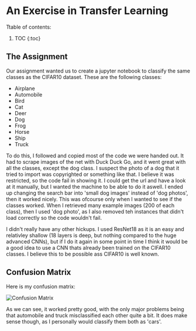 # An Exercise in Transfer Learning

Ttable of contents:

1. TOC
{:toc}

## The Assignment

Our assignment wanted us to create a jupyter notebook to classify the same classes as the CIFAR10 dataset. These are the following classes:

- Airplane
- Automobile
- Bird
- Cat
- Deer
- Dog
- Frog
- Horse
- Ship
- Truck

To do this, I followed and copied most of the code we were handed out. It had to scrape images of the net with Duck Duck Go, and it went great with all the classes, except the dog class.
I suspect the photo of a dog that it tried to import was copyrighted or something like that. I believe it was restricted, so the code fail in showing it. I could get the url and have 
a look at it manually, but I wanted the machine to be able to do it aswell. I ended up changing the search bar into 'small dog images' instead of 'dog photos', then it worked nicely.
This was ofcourse only when I wanted to see if the classes worked. When I retrieved many example images (200 of each class), then I used 'dog photo', as I also removed teh instances that didn't load correctly so the code wouldn't fail.

I didn't really have any other hickups. I used ResNet18 as it is an easy and relativley shallow (18 layers is deep, but nothing compared to the huge advanced CNNs), but
if I do it again in some point in time I think it would be a good idea to use a CNN thats already been trained on the CIFAR10 classes. I believe this to be possible ass CIFAR10 is well known.

## Confusion Matrix
Here is my confusion matrix:

![Confusion Matrix]("C:\Users\aaale\Downloads\438223487_1472977886927574_3038152678348461733_n.png")

As we can see, it worked pretty good, with the only major problems being that automobile and truck misclassified each other quite a bit. It does make sense though, as I personally would classify them both as 'cars'.
